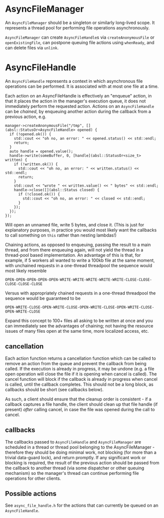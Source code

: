 # AsyncFileManager

An `AsyncFileManager` should be a singleton or similarly long-lived scope. It represents a
thread pool for performing file operations asynchronously.

`AsyncFileManager` can create `AsyncFileHandle`s via `createAnonymousFile` or `openExistingFile`,
can postpone queuing file actions using `whenReady`, and can delete files via `unlink`.

# AsyncFileHandle

An `AsyncFileHandle` represents a context in which asynchronous file operations can be performed. It is associated with at most one file at a time.

Each action on an AsyncFileHandle is effectively an "enqueue" action, in that it places the action in the manager's execution queue, it does not immediately perform the requested action. Actions on an `AsyncFileHandle` can be *chained*, by enqueuing another action during the callback from a previous action, e.g.

```
manager->createAnonymousFile("/tmp", [](absl::StatusOr<AsyncFileHandle> opened) {
  if (!opened.ok()) {
    std::cout << "oh no, an error: " << opened.status() << std::endl;
    return;
  }
  auto handle = opened.value();
  handle->write(someBuffer, 0, [handle](absl::StatusOr<size_t> written) {
    if (!written.ok()) {
      std::cout << "oh no, an error: " << written.status() << std::endl;
      return;
    }
    std::cout << "wrote " << written.value() << " bytes" << std::endl;
    handle->close([](absl::Status closed) {
      if (!closed.ok()) {
        std::cout << "oh no, an error: " << closed << std::endl;
      }
    });
  });
});
```

Will open an unnamed file, write 5 bytes, and close it. (This is just for explanatory purposes, in practice you would most likely want the callbacks to call something on `this` rather than nesting lambdas!)

Chaining actions, as opposed to enqueuing, passing the result to a main thread, and from there enqueuing again, will not yield the thread in a thread-pool based implementation. An advantage of this is that, for example, if 5 workers all wanted to write a 100kb file at the same moment, with unchained requests in a one-thread threadpool the sequence would most likely resemble

```
OPEN-OPEN-OPEN-OPEN-OPEN-WRITE-WRITE-WRITE-WRITE-WRITE-CLOSE-CLOSE-CLOSE-CLOSE-CLOSE
```

Versus with appropriately chained requests in a one-thread threadpool the sequence would be guaranteed to be

```
OPEN-WRITE-CLOSE-OPEN-WRITE-CLOSE-OPEN-WRITE-CLOSE-OPEN-WRITE-CLOSE-OPEN-WRITE-CLOSE
```

Expand this concept to 100+ files all asking to be written at once and you can immediately see the advantages of chaining; not having the resource issues of many files open at the same time, more localized access, etc.

## cancellation

Each action function returns a cancellation function which can be called to remove an action from the queue and prevent the callback from being called. If the execution is already in progress, it may be undone (e.g. a file open operation will close the file if it is opening when cancel is called). The cancel function will block if the callback is already in progress when cancel is called, until the callback completes. This should not be a long block, as callbacks should be short (see callbacks below).

As such, a client should ensure that the cleanup order is consistent - if a callback captures a file handle, the client should clean up that file handle (if present) *after* calling cancel, in case the file was opened during the call to cancel.

## callbacks

The callbacks passed to `AsyncFileHandle` and `AsyncFileManager` are scheduled in a thread or thread pool belonging to the AsyncFileManager - therefore they should be doing minimal work, not blocking (for more than a trivial data-guard lock), and return promptly. If any significant work or blocking is required, the result of the previous action should be passed from the callback to another thread (via some dispatcher or other queuing mechanism) so the manager's thread can continue performing file operations for other clients.

## Possible actions

See `async_file_handle.h` for the actions that can currently be queued on an `AsyncFileHandle`.
